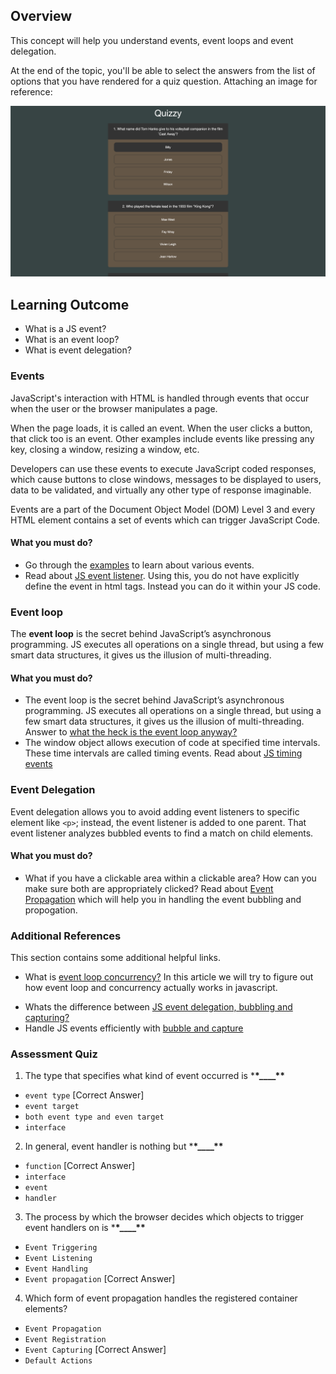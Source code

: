## Overview

This concept will help you understand events, event loops and event delegation.

At the end of the topic, you'll be able to select the answers from the list of options that you have rendered for a quiz question. Attaching an image for reference:

![Answer Selected](events/answer_selected.png)

## Learning Outcome

- What is a JS event?
- What is an event loop?
- What is event delegation?

### Events

JavaScript's interaction with HTML is handled through events that occur when the user or the browser manipulates a page.

When the page loads, it is called an event. When the user clicks a button, that click too is an event. Other examples include events like pressing any key, closing a window, resizing a window, etc.

Developers can use these events to execute JavaScript coded responses, which cause buttons to close windows, messages to be displayed to users, data to be validated, and virtually any other type of response imaginable.

Events are a part of the Document Object Model (DOM) Level 3 and every HTML element contains a set of events which can trigger JavaScript Code.

#### What you must do?

- Go through the [examples](https://www.w3schools.com/js/js_events_examples.asp) to learn about various events.
- Read about [JS event listener](https://www.w3schools.com/js/js_htmldom_eventlistener.asp). Using this, you do not have explicitly define the event in html tags. Instead you can do it within your JS code.

### Event loop

The **event loop** is the secret behind JavaScript’s asynchronous programming. JS executes all operations on a single thread, but using a few smart data structures, it gives us the illusion of multi-threading.

#### What you must do?

- The event loop is the secret behind JavaScript’s asynchronous programming. JS executes all operations on a single thread, but using a few smart data structures, it gives us the illusion of multi-threading. Answer to [what the heck is the event loop anyway?](https://www.educative.io/edpresso/what-is-an-event-loop-in-javascript?affiliate_id=5082902844932096&utm_source=google&utm_medium=cpc&utm_campaign=platform2&utm_content=ad-1-dynamic&gclid=Cj0KCQjw9fntBRCGARIsAGjFq5EnMmG7ayfF6tcqw07zQZ1fxn5qliwuA8F3v94zcT1kS1jzmYAU-IkaAtOdEALw_wcB)
- The window object allows execution of code at specified time intervals. These time intervals are called timing events. Read about [JS timing events](https://www.w3schools.com/js/js_timing.asp)

### Event Delegation

Event delegation allows you to avoid adding event listeners to specific element like `<p>`; instead, the event listener is added to one parent. That event listener analyzes bubbled events to find a match on child elements.

#### What you must do?

- What if you have a clickable area within a clickable area? How can you make sure both are appropriately clicked? Read about [Event Propagation](https://www.kirupa.com/html5/event_capturing_bubbling_javascript.htm) which will help you in handling the event bubbling and propogation.

### Additional References

This section contains some additional helpful links.

- What is [event loop concurrency?](https://www.applozic.com/blog/javascript%E2%80%8A-%E2%80%8Aevent-loop-concurrency/) In this article we will try to figure out how event loop and concurrency actually works in javascript.

* Whats the difference between [JS event delegation, bubbling and capturing?](https://gomakethings.com/whats-the-difference-between-javascript-event-delegation-bubbling-and-capturing/)
* Handle JS events efficiently with [bubble and capture](https://dev.to/shimphillip/handing-javascript-events-efficiently-with-bubble-and-capture-4ha5)

### Assessment Quiz

1. The type that specifies what kind of event occurred is \***\*\_\_\_\_\*\***

- `event type` [Correct Answer]
- `event target`
- `both event type and even target`
- `interface`

2. In general, event handler is nothing but \***\*\_\_\_\_\*\***

- `function` [Correct Answer]
- `interface`
- `event`
- `handler`

3. The process by which the browser decides which objects to trigger event handlers on is \***\*\_\_\_\_\*\***

- `Event Triggering`
- `Event Listening`
- `Event Handling`
- `Event propagation` [Correct Answer]

4. Which form of event propagation handles the registered container elements?

- `Event Propagation`
- `Event Registration`
- `Event Capturing` [Correct Answer]
- `Default Actions`
